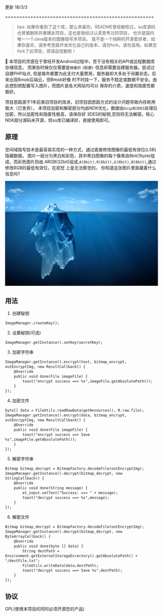 更新 18/3/3

===================================================== 

> tips: 
如果你看到了这个库，那么恭喜你，README曾经删除过，so库源码也曾被删除并重建此项目，这也是我经过认真思考过的项目，
也许是国内唯一一个Java版本的图像隐写术项目。
我不是一个纯粹的开源爱好者，如果你喜欢，请参考思路开发优化自己的版本，请勿fork，请勿滥用。如果您fork了此项目，烦请自觉删除！

:star2:
本项目的灵感在于曾经开发Android过程中，苦于没有相关的API或远程数据库存储信息，
而某些时候仅仅需要是`微量的《配置》`信息却需要自建服务器。尝试过自建PHP站点,
但是每年都要为此支付大量费用，服务器却大多处于闲置状态。后来出现Bmob后端云，但Bmob好像
时不时挂一下，服务不稳定或数据不安全。由此想到把配置写入图片，而图片是各大网站均可以
保存的介质，速度和隐匿性都极好。

项目思路源于1年前某旧项目的改进，旧项目因思路方式的设计问题导致内存耗用极大（已舍弃），
本项目加密和解密部分均由NDK优化，数据由`Gzip和3DES`处理后加密，所以加密性和隐匿性极高，请保存好
3DES的秘钥,否则将无法解密。核心NDK部分源码未开源，但so库已编译好，直接使用即可。

## 原理
空间域隐写技术是最容易实现的一种方式，通过直接修改图像的最低有效位(LSB)隐藏数据。
图片一般分为黑白和彩色，其中黑白图像的每个像素由8bit(1byte)组成，而彩色图片则由
ARGB(32bit)组成,`A(8bit),R(8bit),G(8bit),B(8bit)`,通过修改RGB的最低有效位，在视觉
上是无法察觉的。
你知道这张图片里面藏着什么信息吗?

![](screenshots/hide.jpg)

## 用法
1. 创建秘钥
```
ImageManager.createKey();
```
2. 设置秘钥(可选)
```
ImageManager.getInstance().setKey(secretKey);
```

3. 加密字符串
```
ImageManager.getInstance().encrypt(text, bitmap_encrypt, outEncryptImg, new ResultCallback() {
    @Override
    public void done(File imageFile) {
        toast("encrypt success ==> %s",imageFile.getAbsolutePath());
    }
});
```
4. 加密文件
```
byte[] data = FileUtils.readRawData(getResources(), R.raw.file);
ImageManager.getInstance().encrypt(data, bitmap_encrypt, outEncryptImg, new ResultCallback() {
    @Override
    public void done(File imageFile) {
        toast("encrypt success ==> Save %s",imageFile.getAbsolutePath());
    }
});
```
5. 解密字符串
```
Bitmap bitmap_decrypt = BitmapFactory.decodeFile(outEncryptImg);
ImageManager.getInstance().decrypt(bitmap_decrypt, new StringCallback() {
    @Override
    public void done(String message) {
        et_input.setText("Success: ==> " + message);
        toast("decrypt success ==> %s",message);
    }
});

```

6. 解密文件
```
Bitmap bitmap_decrypt = BitmapFactory.decodeFile(outEncryptImg);
ImageManager.getInstance().decrypt(bitmap_decrypt, new ByteArrayCallback() {
    @Override
    public void done(byte [] data) {
        String destPath = Environment.getExternalStorageDirectory().getAbsolutePath() + "/destFile.txt";
        FileUtils.writeData(data,destPath);
        toast("decrypt success ==> Save %s",destPath);
    }
});
```

## 协议
GPL(使用本项目的同时必须开源您的产品)
